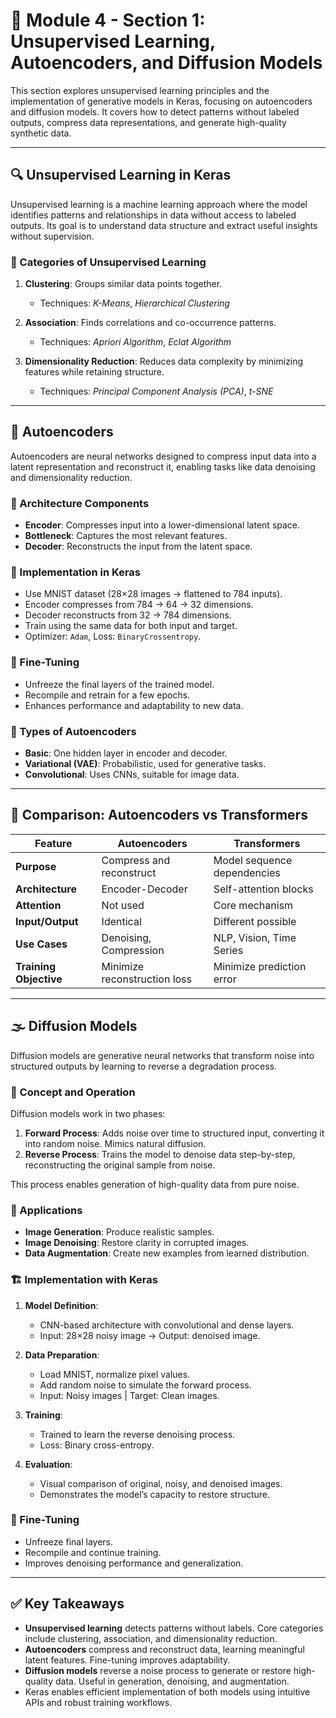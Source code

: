 # 🧠 Module 4 - Section 1: Unsupervised Learning, Autoencoders, and Diffusion Models

This section explores unsupervised learning principles and the implementation of generative models in Keras, focusing on autoencoders and diffusion models. It covers how to detect patterns without labeled outputs, compress data representations, and generate high-quality synthetic data.

---

## 🔍 Unsupervised Learning in Keras

Unsupervised learning is a machine learning approach where the model identifies patterns and relationships in data without access to labeled outputs. Its goal is to understand data structure and extract useful insights without supervision.

### 🧩 Categories of Unsupervised Learning

1. **Clustering**: Groups similar data points together.

   - Techniques: _K-Means_, _Hierarchical Clustering_

2. **Association**: Finds correlations and co-occurrence patterns.

   - Techniques: _Apriori Algorithm_, _Eclat Algorithm_

3. **Dimensionality Reduction**: Reduces data complexity by minimizing features while retaining structure.
   - Techniques: _Principal Component Analysis (PCA)_, _t-SNE_

---

## 🧬 Autoencoders

Autoencoders are neural networks designed to compress input data into a latent representation and reconstruct it, enabling tasks like data denoising and dimensionality reduction.

### 🔧 Architecture Components

- **Encoder**: Compresses input into a lower-dimensional latent space.
- **Bottleneck**: Captures the most relevant features.
- **Decoder**: Reconstructs the input from the latent space.

### 🔨 Implementation in Keras

- Use MNIST dataset (28×28 images → flattened to 784 inputs).
- Encoder compresses from 784 → 64 → 32 dimensions.
- Decoder reconstructs from 32 → 784 dimensions.
- Train using the same data for both input and target.
- Optimizer: `Adam`, Loss: `BinaryCrossentropy`.

### 🧪 Fine-Tuning

- Unfreeze the final layers of the trained model.
- Recompile and retrain for a few epochs.
- Enhances performance and adaptability to new data.

### 🧠 Types of Autoencoders

- **Basic**: One hidden layer in encoder and decoder.
- **Variational (VAE)**: Probabilistic, used for generative tasks.
- **Convolutional**: Uses CNNs, suitable for image data.

---

## 🔄 Comparison: Autoencoders vs Transformers

| Feature                | Autoencoders                 | Transformers                |
| ---------------------- | ---------------------------- | --------------------------- |
| **Purpose**            | Compress and reconstruct     | Model sequence dependencies |
| **Architecture**       | Encoder-Decoder              | Self-attention blocks       |
| **Attention**          | Not used                     | Core mechanism              |
| **Input/Output**       | Identical                    | Different possible          |
| **Use Cases**          | Denoising, Compression       | NLP, Vision, Time Series    |
| **Training Objective** | Minimize reconstruction loss | Minimize prediction error   |

---

## 🌫️ Diffusion Models

Diffusion models are generative neural networks that transform noise into structured outputs by learning to reverse a degradation process.

### 🧠 Concept and Operation

Diffusion models work in two phases:

1. **Forward Process**: Adds noise over time to structured input, converting it into random noise. Mimics natural diffusion.
2. **Reverse Process**: Trains the model to denoise data step-by-step, reconstructing the original sample from noise.

This process enables generation of high-quality data from pure noise.

### 🧰 Applications

- **Image Generation**: Produce realistic samples.
- **Image Denoising**: Restore clarity in corrupted images.
- **Data Augmentation**: Create new examples from learned distribution.

### 🏗️ Implementation with Keras

1. **Model Definition**:

   - CNN-based architecture with convolutional and dense layers.
   - Input: 28×28 noisy image → Output: denoised image.

2. **Data Preparation**:

   - Load MNIST, normalize pixel values.
   - Add random noise to simulate the forward process.
   - Input: Noisy images | Target: Clean images.

3. **Training**:

   - Trained to learn the reverse denoising process.
   - Loss: Binary cross-entropy.

4. **Evaluation**:
   - Visual comparison of original, noisy, and denoised images.
   - Demonstrates the model’s capacity to restore structure.

### 🧪 Fine-Tuning

- Unfreeze final layers.
- Recompile and continue training.
- Improves denoising performance and generalization.

---

## ✅ Key Takeaways

- **Unsupervised learning** detects patterns without labels. Core categories include clustering, association, and dimensionality reduction.
- **Autoencoders** compress and reconstruct data, learning meaningful latent features. Fine-tuning improves adaptability.
- **Diffusion models** reverse a noise process to generate or restore high-quality data. Useful in generation, denoising, and augmentation.
- Keras enables efficient implementation of both models using intuitive APIs and robust training workflows.
